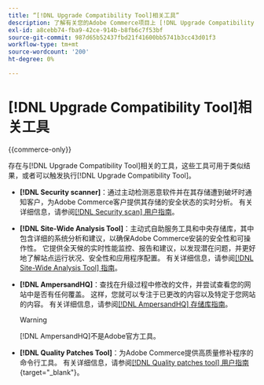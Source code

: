 ```yaml
---
title: “[!DNL Upgrade Compatibility Tool]相关工具”
description: 了解有关您的Adobe Commerce项目上 [!DNL Upgrade Compatibility Tool] 的相关工具的更多信息。
exl-id: a8cebb74-fba9-42ce-914b-b8fb6c7f53bf
source-git-commit: 987d65b52437fbd21f41600bb5741b3cc43d01f3
workflow-type: tm+mt
source-wordcount: '200'
ht-degree: 0%

---
```


# [!DNL Upgrade Compatibility Tool]相关工具

{{commerce-only}}

存在与[!DNL Upgrade Compatibility Tool]相关的工具，这些工具可用于类似结果，或者可以触发执行[!DNL Upgrade Compatibility Tool]。

- **[!DNL Security scanner]**：通过主动检测恶意软件并在其存储遭到破坏时通知客户，为Adobe Commerce客户提供其存储的安全状态的实时分析。 有关详细信息，请参阅[[!DNL Security scan] 用户指南](https://experienceleague.adobe.com/en/docs/commerce-admin/systems/security/security-scan)。

- **[!DNL Site-Wide Analysis Tool]**：主动式自助服务工具和中央存储库，其中包含详细的系统分析和建议，以确保Adobe Commerce安装的安全性和可操作性。 它提供全天候的实时性能监控、报告和建议，以发现潜在问题，并更好地了解站点运行状况、安全性和应用程序配置。 有关详细信息，请参阅[[!DNL Site-Wide Analysis Tool] 指南](../../tools/site-wide-analysis-tool/intro.md)。

- **[!DNL AmpersandHQ]**：查找在升级过程中修改的文件，并尝试查看您的网站中是否有任何覆盖。 这样，您就可以专注于已更改的内容以及特定于您网站的内容。 有关详细信息，请参阅[[!DNL AmpersandHQ] 存储库指南](https://github.com/AmpersandHQ)。

  >[!WARNING]
  >
  >[!DNL AmpersandHQ]不是Adobe官方工具。

- **[!DNL Quality Patches Tool]**：为Adobe Commerce提供高质量修补程序的命令行工具。 有关详细信息，请参阅[[!DNL Quality patches tool] 用户指南](https://experienceleague.adobe.com/tools/commerce-quality-patches/index.html){target="_blank"}。
